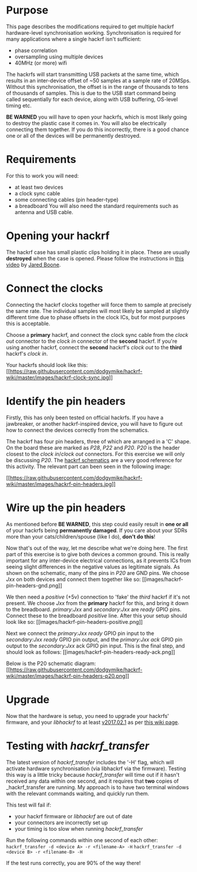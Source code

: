 # Purpose
This page describes the modifications required to get multiple hackrf hardware-level synchronisation working. Synchronisation is required for many applications where a single hackrf isn't sufficient:
* phase correlation
* oversampling using multiple devices
* 40MHz (or more) wifi

The hackrfs will start transmitting USB packets at the same time, which results in an inter-device offset of ~50 samples at a sample rate of 20MSps. Without this synchronisation, the offset is in the range of thousands to tens of thousands of samples. This is due to the USB start command being called sequentially for each device, along with USB buffering, OS-level timing etc. 

**BE WARNED** you will have to open your hackrfs, which is most likely going to destroy the plastic case it comes in. You will also be electrically connecting them together. If you do this incorrectly, there is a good chance one or all of the devices will be permanently destroyed.

# Requirements
For this to work you will need:
* at least two devices
* a clock sync cable
* some connecting cables (pin header-type)
* a breadboard
You will also need the standard requirements such as antenna and USB cable.

# Opening your hackrf
The hackrf case has small plastic clips holding it in place. These are usually **destroyed** when the case is opened. Please follow the instructions in [this video](https://www.youtube.com/watch?v=zuXJtpTSEJM) by [Jared Boone](https://twitter.com/sharebrained).

# Connect the clocks
Connecting the hackrf clocks together will force them to sample at precisely the same rate. The individual samples will most likely be sampled at slightly different time due to phase offsets in the clock ICs, but for most purposes this is acceptable.

Choose a **primary** hackrf, and connect the clock sync cable from the _clock out_ connector to the _clock in_ connector of the **second** hackrf. If you're using another hackrf, connect the **second** hackrf's _clock out_ to the **third** hackrf's _clock in_.

Your hackrfs should look like this:
[[https://raw.githubusercontent.com/dodgymike/hackrf-wiki/master/images/hackrf-clock-sync.jpg]]

# Identify the pin headers
Firstly, this has only been tested on official hackrfs. If you have a jawbreaker, or another hackrf-inspired device, you will have to figure out how to connect the devices correctly from the schematics.

The hackrf has four pin headers, three of which are arranged in a 'C' shape. On the board these are marked as _P28_, _P22_ and _P20_. _P20_ is the header closest to the _clock in_/_clock out_ connectors. For this exercise we will only be discussing _P20_. The [hackrf schematics](https://github.com/mossmann/hackrf/tree/master/hardware/hackrf-one) are a very good reference for this activity. The relevant part can been seen in the following image:

[[https://raw.githubusercontent.com/dodgymike/hackrf-wiki/master/images/hackrf-pin-headers.jpg]]

# Wire up the pin headers
As mentioned before **BE WARNED**, this step could easily result in **one or all** of your hackrfs being **permanently damaged**. If you care about your SDRs more than your cats/children/spouse (like I do), **don't do this**!

Now that's out of the way, let me describe what we're doing here. The first part of this exercise is to give both devices a common ground. This is really important for any inter-device electrical connections, as it prevents ICs from seeing slight differences in the negative values as legitimate signals. As shown on the schematic, many of the pins in _P20_ are GND pins. We choose _Jxx_ on both devices and connect them together like so:
[[images/hackrf-pin-headers-gnd.png]]

We then need a _positive_ (+5v) connection to 'fake' the _third_ hackrf if it's not present. We choose _Jxx_ from the **primary** hackrf for this, and bring it down to the breadboard. _primary:Jxx_ and _secondary:Jxx_ are _ready_ GPIO pins. Connect these to the breadboard _positive_ line. After this your setup should look like so:
[[images/hackrf-pin-headers-positive.png]]

Next we connect the _primary:Jxx_ _ready_ GPIO pin input to the _secondary:Jxx_ _ready_ GPIO pin output, and the _primary:Jxx_ _ack_ GPIO pin output to the _secondary:Jxx_ ack GPIO pin input. This is the final step, and should look as follows:
[[images/hackrf-pin-headers-ready-ack.png]]

Below is the P20 schematic diagram:
[[https://raw.githubusercontent.com/dodgymike/hackrf-wiki/master/images/hackrf-pin-headers-p20.png]]

# Upgrade
Now that the hardware is setup, you need to upgrade your hackrfs' firmware, and your _libhackrf_ to at least [v2017.02.1](https://github.com/mossmann/hackrf/releases/tag/v2017.02.1) as per [this wiki page](https://github.com/mossmann/hackrf/wiki/Updating-Firmware).

# Testing with _hackrf_transfer_
The latest version of _hackrf_transfer_ includes the '-H' flag, which will activate hardware synchronisation (via libhackrf via the firmware). Testing this way is a little tricky because _hackrf_transfer_ will time out if it hasn't received any data within one second, and it requires that **two** copies of _hackrf_transfer are running. My approach is to have two terminal windows with the relevant commands waiting, and quickly run them.

This test will fail if:
* your hackrf firmware or _libhackrf_ are out of date
* your connectors are incorrectly set up
* your timing is too slow when running _hackrf_transfer_

Run the following commands within one second of each other:
`hackrf_transfer -d <device A> -r <filename-A> -H`
`hackrf_transfer -d <device B> -r <filename-B> -H`

If the test runs correctly, you are 90% of the way there!